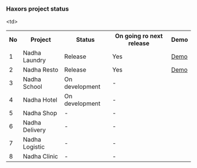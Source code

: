 ### Haxors project status

<table width='100%'>
  <tr>
    <th>No</th><th>Project</th><th>Status</th><th>On going ro next release</th><th>Demo</th>
  </tr>
  <tr>
    <td>1</td><td>Nadha Laundry</td><td>Release</td><td>Yes</td><td><a href='http://demo.haxors.or.id/Nadha-Laundry'>Demo</a></td>
  </tr>
   <tr>
    <td>2</td><td>Nadha Resto</td><td>Release</td><td>Yes</td><td><a href='http://demo.haxors.or.id/Nadha-Resto'>Demo</a></td>
  </tr>
   <tr>
    <td>3</td><td>Nadha School</td><td>On development</td><td>-</td><td></td>
  </tr>
   <tr>
    <td>4</td><td>Nadha Hotel</td><td>On development</td><<td>-</td>td></td>
  </tr>
   <tr>
    <td>5</td><td>Nadha Shop</td><td>-</td><td>-</td><td></td>
  </tr>
   <tr>
    <td>6</td><td>Nadha Delivery</td><td>-</td><td>-</td><td></td>
  </tr>
   <tr>
    <td>7</td><td>Nadha Logistic</td><td>-</td><td>-</td><td></td>
  </tr>
   <tr>
    <td>8</td><td>Nadha Clinic</td><td>-</td><td>-</td><td></td>
  </tr>
</table>
